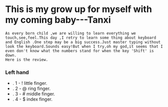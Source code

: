 # This is my grow up for myself with my coming baby---Tanxi

    As every born child ,we are willing to learn everything we touch,see,feel.This day ,I retry to learn some thing about keyboard and English .One step may be a big success.Just master typing without look the keyboard.Sounds easy!But when I try,oh my god,it seems that I even don't know what the numbers stand for when the key 'Shift' is down.
    Here is the review.
### Left hand    
* .    1 - ! little finger.
* .    2 - @ ring finger.
* .    3 - # middle finger.
* .    4 - $ index finger.
